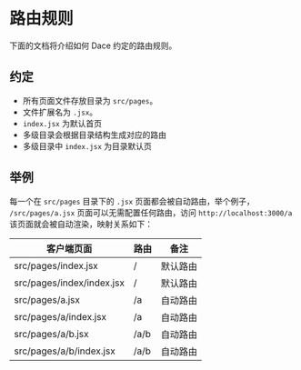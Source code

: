# 路由规则

下面的文档将介绍如何 Dace 约定的路由规则。

## 约定
- 所有页面文件存放目录为 `src/pages`。
- 文件扩展名为 `.jsx`。
- `index.jsx` 为默认首页
- 多级目录会根据目录结构生成对应的路由
- 多级目录中 `index.jsx` 为目录默认页

## 举例
每一个在 `src/pages` 目录下的 `.jsx` 页面都会被自动路由，举个例子， `/src/pages/a.jsx` 页面可以无需配置任何路由，访问 `http://localhost:3000/a` 该页面就会被自动渲染，映射关系如下：


| 客户端页面          | 路由 | 备注           |
| ---------------------- | ------ | -------------- |
| src/pages/index.jsx       | /      | 默认路由 |
| src/pages/index/index.jsx | /      | 默认路由 |
| src/pages/a.jsx           | /a     | 自动路由 |
| src/pages/a/index.jsx     | /a     | 自动路由 |
| src/pages/a/b.jsx         | /a/b   | 自动路由 |
| src/pages/a/b/index.jsx   | /a/b   | 自动路由 |
